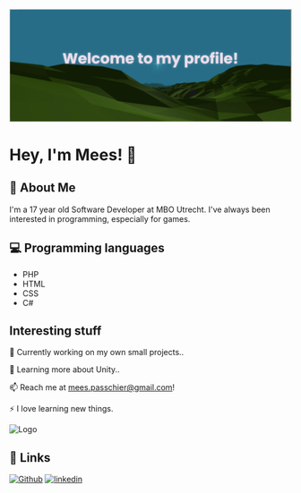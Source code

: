 ![Header](./banner.png)
# Hey, I'm Mees! 👋


## 🚀 About Me
I'm a 17 year old Software Developer at MBO Utrecht. I've always been interested in programming, especially for games.


## 💻 Programming languages
- PHP
- HTML 
- CSS
- C#


## Interesting stuff
🌱 Currently working on my own small projects..

🧠 Learning more about Unity..

📫 Reach me at mees.passchier@gmail.com!

⚡️ I love learning new things.



![Logo](https://images.squarespace-cdn.com/content/v1/606cb0962166460365da1260/7887a895-bc2c-4aa1-a24d-08147a6e79bb/unity-banner_green.png?format=1000w)


## 🔗 Links
[![Github](https://img.shields.io/badge/my_portfolio-000?style=for-the-badge&logo=ko-fi&logoColor=white)](https://github.com/Meessus)
[![linkedin](https://img.shields.io/badge/linkedin-0A66C2?style=for-the-badge&logo=linkedin&logoColor=white)](https://www.linkedin.com/in/mees-passchier-19b296281/)
